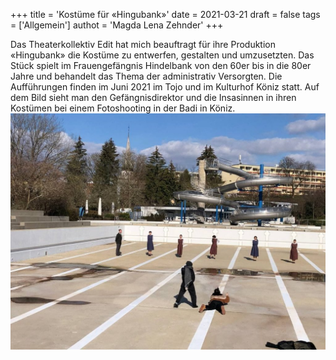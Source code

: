+++
title = 'Kostüme für «Hingubank»'
date = 2021-03-21
draft = false
tags = ['Allgemein']
authot = 'Magda Lena Zehnder'
+++

Das Theaterkollektiv Edit hat mich beauftragt für ihre Produktion «Hingubank» die Kostüme zu entwerfen, gestalten und umzusetzten. Das Stück spielt im Frauengefängnis Hindelbank von den 60er bis in die 80er Jahre und behandelt das Thema der administrativ Versorgten. Die Aufführungen finden im Juni 2021 im Tojo und im Kulturhof Köniz statt. Auf dem Bild sieht man den Gefängnisdirektor und die Insasinnen in ihren Kostümen bei einem Fotoshooting in der Badi in Köniz. 
![](media/photo_2021-03-21_16-36-38-1024x768.jpg)